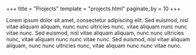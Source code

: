+++
title = "Projects"
template = "projects.html"
paginate_by = 10
+++


Lorem ipsum dolor sit amet, consectetur adipiscing elit. Sed euismod, nisl vitae
aliquam aliquam, nunc nunc ultricies nunc, vitae aliquam nunc nunc vitae nunc.
Sed euismod, nisl vitae aliquam aliquam, nunc nunc ultricies nunc, vitae aliquam
nunc nunc vitae nunc. Sed euismod, nisl vitae aliquam aliquam, nunc nunc
ultricies nunc, vitae aliquam nunc nunc vitae nunc.

